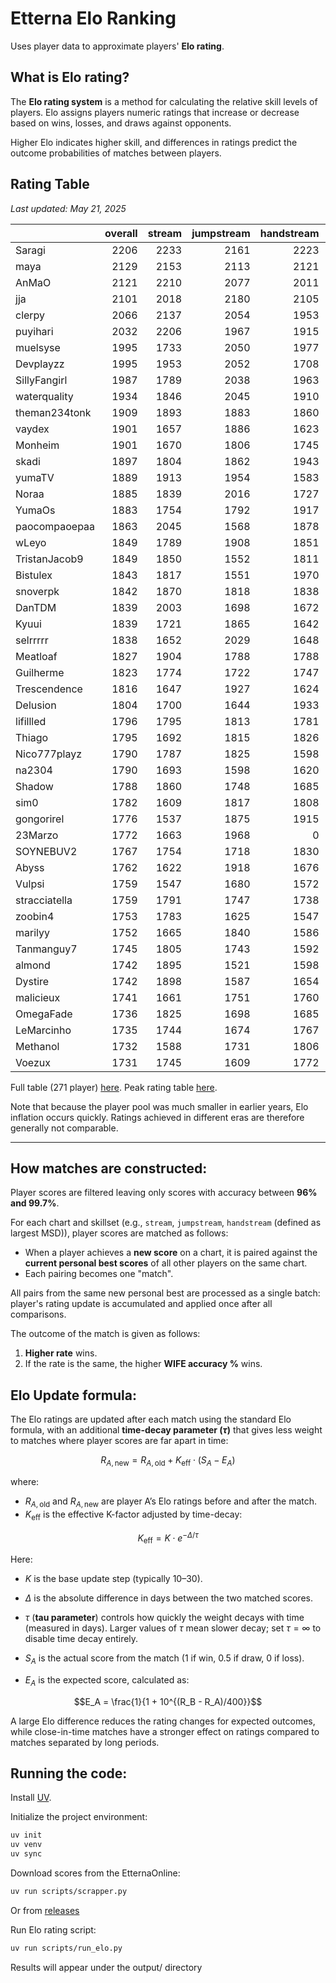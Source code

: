 # Etterna Elo Ranking

Uses player data to approximate players' **Elo rating**.

## What is Elo rating?

The **Elo rating system** is a method for calculating the relative skill levels of players. Elo assigns players numeric ratings that increase or decrease based on wins, losses, and draws against opponents. 

Higher Elo indicates higher skill, and differences in ratings predict the outcome probabilities of matches between players.

## Rating Table
_Last updated: May 21, 2025_

|                  |   overall |   stream |   jumpstream |   handstream |   chordjacks |   technical |
|:-----------------|----------:|---------:|-------------:|-------------:|-------------:|------------:|
| Saragi           |      2206 |     2233 |         2161 |         2223 |         2144 |        1951 |
| maya             |      2129 |     2153 |         2113 |         2121 |         1953 |        1967 |
| AnMaO            |      2121 |     2210 |         2077 |         2011 |         1788 |        2076 |
| jja              |      2101 |     2018 |         2180 |         2105 |         1923 |        1804 |
| clerpy           |      2066 |     2137 |         2054 |         1953 |         1949 |        2008 |
| puyihari         |      2032 |     2206 |         1967 |         1915 |         1918 |        1922 |
| muelsyse         |      1995 |     1733 |         2050 |         1977 |         1902 |        1959 |
| Devplayzz        |      1995 |     1953 |         2052 |         1708 |         1514 |        1979 |
| SillyFangirl     |      1987 |     1789 |         2038 |         1963 |         1960 |        1820 |
| waterquality     |      1934 |     1846 |         2045 |         1910 |         1716 |        1839 |
| theman234tonk    |      1909 |     1893 |         1883 |         1860 |         1565 |        1952 |
| vaydex           |      1901 |     1657 |         1886 |         1623 |         2162 |        1495 |
| Monheim          |      1901 |     1670 |         1806 |         1745 |         2128 |        1769 |
| skadi            |      1897 |     1804 |         1862 |         1943 |         1885 |        1664 |
| yumaTV           |      1889 |     1913 |         1954 |         1583 |         1799 |        1694 |
| Noraa            |      1885 |     1839 |         2016 |         1727 |         1742 |        1799 |
| YumaOs           |      1883 |     1754 |         1792 |         1917 |         1940 |        1539 |
| paocompaoepaa    |      1863 |     2045 |         1568 |         1878 |         1429 |        1667 |
| wLeyo            |      1849 |     1789 |         1908 |         1851 |         1732 |        1724 |
| TristanJacob9    |      1849 |     1850 |         1552 |         1811 |         1874 |        1822 |
| Bistulex         |      1843 |     1817 |         1551 |         1970 |         1636 |        1740 |
| snoverpk         |      1842 |     1870 |         1818 |         1838 |         1590 |        1807 |
| DanTDM           |      1839 |     2003 |         1698 |         1672 |         1637 |        1816 |
| Kyuui            |      1839 |     1721 |         1865 |         1642 |         1860 |        1792 |
| selrrrrr         |      1838 |     1652 |         2029 |         1648 |         1833 |        1621 |
| Meatloaf         |      1827 |     1904 |         1788 |         1788 |         1473 |        1603 |
| Guilherme        |      1823 |     1774 |         1722 |         1747 |         1837 |        1857 |
| Trescendence     |      1816 |     1647 |         1927 |         1624 |         1820 |        1703 |
| Delusion         |      1804 |     1700 |         1644 |         1933 |         1551 |        1778 |
| lifillled        |      1796 |     1795 |         1813 |         1781 |         1543 |        1575 |
| Thiago           |      1795 |     1692 |         1815 |         1826 |         1743 |        1643 |
| Nico777playz     |      1790 |     1787 |         1825 |         1598 |         1758 |        1700 |
| na2304           |      1790 |     1693 |         1598 |         1620 |         1936 |        1740 |
| Shadow           |      1788 |     1860 |         1748 |         1685 |         1601 |        1755 |
| sim0             |      1782 |     1609 |         1817 |         1808 |         1691 |        1721 |
| gongorirel       |      1776 |     1537 |         1875 |         1915 |         1498 |        1463 |
| 23Marzo          |      1772 |     1663 |         1968 |            0 |         1563 |        1685 |
| SOYNEBUV2        |      1767 |     1754 |         1718 |         1830 |         1537 |        1453 |
| Abyss            |      1762 |     1622 |         1918 |         1676 |         1691 |        1629 |
| Vulpsi           |      1759 |     1547 |         1680 |         1572 |         1880 |        1719 |
| stracciatella    |      1759 |     1791 |         1747 |         1738 |         1690 |        1697 |
| zoobin4          |      1753 |     1783 |         1625 |         1547 |         1510 |        1851 |
| marilyy          |      1752 |     1665 |         1840 |         1586 |         1452 |        1751 |
| Tanmanguy7       |      1745 |     1805 |         1743 |         1592 |         1688 |        1584 |
| almond           |      1742 |     1895 |         1521 |         1598 |         1643 |        1688 |
| Dystire          |      1742 |     1898 |         1587 |         1654 |         1499 |        1673 |
| malicieux        |      1741 |     1661 |         1751 |         1760 |         1711 |        1658 |
| OmegaFade        |      1736 |     1825 |         1698 |         1685 |         1450 |        1605 |
| LeMarcinho       |      1735 |     1744 |         1674 |         1767 |         1597 |        1694 |
| Methanol         |      1732 |     1588 |         1731 |         1806 |         1641 |        1659 |
| Voezux           |      1731 |     1745 |         1609 |         1772 |         1675 |        1516 |

Full table (271 player) [here](/output/elo_dtw_ord_skillsets.md). Peak rating table [here](/output/elo_dtw_ord_peak_skillsets.md). 

Note that because the player pool was much smaller in earlier years, Elo inflation occurs quickly.
Ratings achieved in different eras are therefore generally not comparable.

---

## How matches are constructed:

Player scores are filtered leaving only scores with accuracy between **96% and 99.7%**.

For each chart and skillset (e.g., `stream`, `jumpstream`, `handstream` (defined as largest MSD)), player scores are matched as follows:

- When a player achieves a **new score** on a chart, it is paired against the **current personal best scores** of all other players on the same chart.
- Each pairing becomes one "match". 

All pairs from the same new personal best are processed as a single batch: player's rating update is accumulated and applied once after all comparisons.

The outcome of the match is given as follows:

1. **Higher rate** wins.
2. If the rate is the same, the higher **WIFE accuracy %** wins.

## Elo Update formula:

The Elo ratings are updated after each match using the standard Elo formula, with an additional **time-decay parameter ($\tau$)** that gives less weight to matches where player scores are far apart in time:

```math
R_{A,\text{new}} = R_{A,\text{old}} + K_{\text{eff}} \cdot (S_A - E_A)
```

where:

- $R_{A,\text{old}}$ and $R_{A,\text{new}}$ are player A’s Elo ratings before and after the match.
- $K_{\text{eff}}$ is the effective K-factor adjusted by time-decay:
  
```math
K_{\text{eff}} = K \cdot e^{-\Delta / \tau}
```

  Here:
  - $K$ is the base update step (typically 10–30).
  - $\Delta$ is the absolute difference in days between the two matched scores.
  - $\tau$ (**tau parameter**) controls how quickly the weight decays with time (measured in days). Larger values of $\tau$ mean slower decay; set $\tau = \infty$ to disable time decay entirely.

- $S_A$ is the actual score from the match (1 if win, 0.5 if draw, 0 if loss).
- $E_A$ is the expected score, calculated as:
  
```math
E_A = \frac{1}{1 + 10^{(R_B - R_A)/400}}
```

A large Elo difference reduces the rating changes for expected outcomes, while close-in-time matches have a stronger effect on ratings compared to matches separated by long periods.


## Running the code:

Install [UV](https://docs.astral.sh/uv/).

Initialize the project environment:
```bash
uv init
uv venv
uv sync
```

Download scores from the EtternaOnline:
```bash
uv run scripts/scrapper.py
```
Or from [releases](https://github.com/MaidOfFire/etterna-elo-ranking/releases)

Run Elo rating script:
```bash
uv run scripts/run_elo.py
```

Results will appear under the output/ directory

